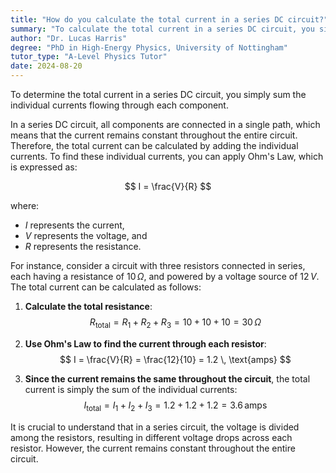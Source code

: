 ```yaml
---
title: "How do you calculate the total current in a series DC circuit?"
summary: "To calculate the total current in a series DC circuit, you simply add up the individual currents."
author: "Dr. Lucas Harris"
degree: "PhD in High-Energy Physics, University of Nottingham"
tutor_type: "A-Level Physics Tutor"
date: 2024-08-20
---
```


To determine the total current in a series DC circuit, you simply sum the individual currents flowing through each component.

In a series DC circuit, all components are connected in a single path, which means that the current remains constant throughout the entire circuit. Therefore, the total current can be calculated by adding the individual currents. To find these individual currents, you can apply Ohm's Law, which is expressed as:

$$ I = \frac{V}{R} $$

where:
- $I$ represents the current,
- $V$ represents the voltage, and
- $R$ represents the resistance.

For instance, consider a circuit with three resistors connected in series, each having a resistance of $10 \, \Omega$, and powered by a voltage source of $12 \, V$. The total current can be calculated as follows:

1. **Calculate the total resistance**:
   $$ R_{\text{total}} = R_1 + R_2 + R_3 = 10 + 10 + 10 = 30 \, \Omega $$

2. **Use Ohm's Law to find the current through each resistor**:
   $$ I = \frac{V}{R} = \frac{12}{10} = 1.2 \, \text{amps} $$

3. **Since the current remains the same throughout the circuit**, the total current is simply the sum of the individual currents:
   $$ I_{\text{total}} = I_1 + I_2 + I_3 = 1.2 + 1.2 + 1.2 = 3.6 \, \text{amps} $$

It is crucial to understand that in a series circuit, the voltage is divided among the resistors, resulting in different voltage drops across each resistor. However, the current remains constant throughout the entire circuit.
    